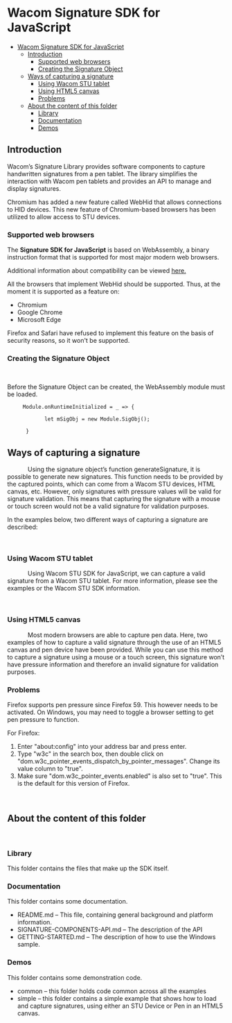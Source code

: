 # Wacom Signature SDK for JavaScript

- [Wacom Signature SDK for JavaScript](#wacom-signature-sdk-for-javascript)
  - [Introduction](#introduction)
    - [Supported web browsers](#supported-web-browsers)
    - [Creating the Signature Object](#creating-the-signature-object)
  - [Ways of capturing a signature](#ways-of-capturing-a-signature)
    - [Using Wacom STU tablet](#using-wacom-stu-tablet)
    - [Using HTML5 canvas](#using-html5-canvas)
    - [Problems](#problems)
  - [About the content of this folder](#about-the-content-of-this-folder)
    - [Library](#library)
    - [Documentation](#documentation)
    - [Demos](#demos)

## Introduction

Wacom’s Signature Library provides software components to capture handwritten signatures from a pen tablet. The library simplifies the interaction with Wacom pen tablets and provides an API to manage and display signatures.

Chromium has added a new feature called WebHid that allows connections to HID devices. This new feature of Chromium-based browsers has been utilized to allow access to STU devices.

### Supported web browsers

The **Signature SDK for JavaScript** is based on WebAssembly, a binary instruction format that is supported for most major modern web browsers.

Additional information about compatibility can be viewed [here.](https://caniuse.com/wasm)

All the browsers that implement WebHid should be supported. Thus, at the moment it is supported as a feature on:

- Chromium
- Google Chrome
- Microsoft Edge

Firefox and Safari have refused to implement this feature on the basis of security reasons, so it won't be supported.

### Creating the Signature Object

 

Before the Signature Object can be created, the WebAssembly module must be loaded.

```
     Module.onRuntimeInitialized = _ => {           

            let mSigObj = new Module.SigObj();

      }
```

## Ways of capturing a signature

            Using the signature object’s function generateSignature, it is possible to generate new signatures. This function needs to be provided by the captured points, which can come from a Wacom STU devices, HTML canvas, etc. However, only signatures with pressure values will be valid for signature validation. This means that capturing the signature with a mouse or touch screen would not be a valid signature for validation purposes.

In the examples below, two different ways of capturing a signature are described:

 

### Using Wacom STU tablet

            Using Wacom STU SDK for JavaScript, we can capture a valid signature from a Wacom STU tablet. For more information, please see the examples or the Wacom STU SDK information.

 

### Using HTML5 canvas

            Most modern browsers are able to capture pen data. Here, two examples of how to capture a valid signature through the use of an HTML5 canvas and pen device have been provided. While you can use this method to capture a signature using a mouse or a touch screen, this signature won’t have pressure information and therefore an invalid signature for validation purposes.

### Problems

Firefox supports pen pressure since Firefox 59. This however needs to be activated. On Windows, you may need to toggle a browser setting to get pen pressure to function.

For Firefox:

1. Enter "about:config" into your address bar and press enter.
2. Type "w3c" in the search box, then double click on "dom.w3c_pointer_events_dispatch_by_pointer_messages". Change its value column to "true".
3. Make sure "dom.w3c_pointer_events.enabled" is also set to "true". This is the default for this version of Firefox.

 

## About the content of this folder

 

### Library

This folder contains the files that make up the SDK itself.

### Documentation

This folder contains some documentation.

- README.md – This file, containing general background and platform information.
- SIGNATURE-COMPONENTS-API.md – The description of the API
- GETTING-STARTED.md – The description of how to use the Windows sample. 

### Demos

This folder contains some demonstration code.

- common – this folder holds code common across all the examples
- simple – this folder contains a simple example that shows how to load and capture signatures, using either an STU Device or Pen in an HTML5 canvas.